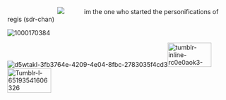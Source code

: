 ⠀⠀⠀⠀⠀⠀⠀⠀⠀⠀⠀![](https://komarev.com/ghpvc/?username=elanourr&color=ff4787&label=⠀⠀⠀⠀⠀꒰⠀⠀patients⠀⠀⟡⠀⠀⠀⠀&abbreviated=true)⠀⠀⠀⠀ im the one who started the personifications of regis (sdr-chan)


![1000170384](https://github.com/user-attachments/assets/380e4028-ac28-4c2b-b48d-34c8597921bc)





![d5wtakl-3fb3764e-4209-4e04-8fbc-2783035f4cd3](https://github.com/user-attachments/assets/2a2aebe8-a2a5-421f-82f0-d4b92d7f2f1f)<img width="99" height="55" alt="tumblr-inline-rc0e0aok3-G1vefsve-500" src="https://github.com/user-attachments/assets/c38e809b-e09f-4b1e-969c-5837b13d7666" /><img width="99" height="56" alt="Tumblr-l-65193541606326" src="https://github.com/user-attachments/assets/b7715176-291c-477d-91b2-b95870548677" />


